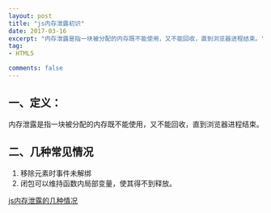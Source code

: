 ```yaml
---
layout: post
title: "js内存泄露初识"
date: 2017-03-16
excerpt: "内存泄露是指一块被分配的内存既不能使用，又不能回收，直到浏览器进程结束。"
tag:
- HTML5

comments: false
---
```


## 一、定义：
内存泄露是指一块被分配的内存既不能使用，又不能回收，直到浏览器进程结束。


## 二、几种常见情况
1. 移除元素时事件未解绑
2. 闭包可以维持函数内局部变量，使其得不到释放。

[js内存泄露的几种情况](http://www.cnblogs.com/sprying/archive/2013/05/31/3109517.html)